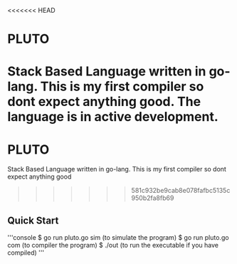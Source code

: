 <<<<<<< HEAD
# PLUTO

Stack Based Language written in go-lang. 
This is my first compiler so dont expect anything good.
The language is in active development.
=======

# PLUTO

Stack Based Language written in go-lang. This is my first compiler so dont expect anything good
>>>>>>> 581c932be9cab8e078fafbc5135c950b2fa8fb69

## Quick Start

'''console
$ go run pluto.go sim (to simulate the program)
$ go run pluto.go com (to compiler the program)
$ ./out (to run the executable if you have compiled)
'''
